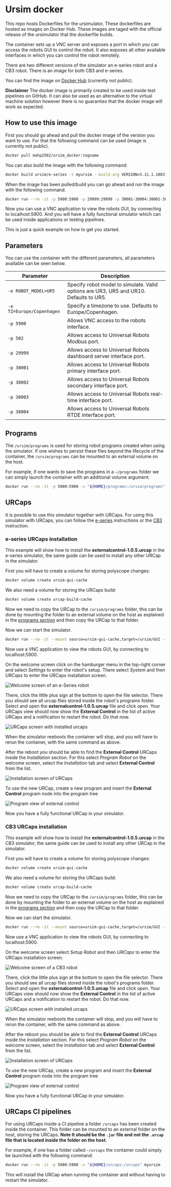 # Ursim docker

This repo hosts Dockerfiles for the ursimulator. These dockerfiles are hosted as
images on Docker Hub. These images are taged with the official release of the ursimulator
that the dockerfile builds.

The container sets up a VNC server and exposes a port in which you can access the
robots GUI to control the robot. It also exposes all other available interfaces
in which you can control the robot remotely.

There are two different versions of the simulator an e-series robot and a CB3
robot. There is an image for both CB3 and e-series.

You can find the image on [Docker Hub](https://hub.docker.com/repository/docker/mahp2502/ursim_docker/general)
(currently not public).

**Disclaimer** The docker image is primarily created to be used inside test pipelines
on GitHub. It can also be used as an alternative to the virtual machine solution
however there is no guaranties that the docker image will work as expected.

## How to use this image

First you should go ahead and pull the docker image of the version you want to use.
For that the following command can be used (image is currently not public).

```bash
docker pull mahp2502/ursim_docker:tagname
```

You can also build the image with the following command:

```bash
docker build ursim/e-series -t myursim --build-arg VERSION=5.11.1.108318 --build-arg URSIM="https://s3-eu-west-1.amazonaws.com/ur-support-site/118926/URSim_Linux-5.11.1.108318.tar.gz"
```

When the image has been pulled/build you can go ahead and run the image with the
following command.

```bash
docker run --rm -it -p 5900:5900 -p 29999:29999 -p 30001-30004:30001-30004 myursim
```

Now you can use a VNC application to view the robots GUI, by connecting to localhost:5900.
And you will have a fully functional simulator which can be used inside applications
or testing pipelines.

This is just a quick example on how to get you started.

## Parameters

You can use the container with the different parameters, all parameters available
can be seen below.

| Parameter                | Description |
| ---                      | ---                                                                                                                            |
| `-e ROBOT_MODEL=UR5`     | Specify robot model to simulate. Valid options are UR3, UR5 and UR10. Defaults to UR5.                                         |
| `-e TZ=Europe/Copenhagen`| Specify a timezone to use. Defaults to Europe/Copenhagen.                                                                      |
| `-p 5900`                | Allows VNC access to the robots interface.                                                                                     |
| `-p 502`                 | Allows access to Universal Robots Modbus port.                                                                                 |
| `-p 29999`               | Allows access to Universal Robots dashboard server interface port.                                                             |
| `-p 30001`               | Allows access to Universal Robots primary interface port.                                                                      |
| `-p 30002`               | Allows access to Universal Robots secondary interface port.                                                                    |
| `-p 30003`               | Allows access to Universal Robots real-time interface port.                                                                    |
| `-p 30004`               | Allows access to Universal Robots RTDE interface port.                                                                         |

## Programs

The `/ursim/programs` is used for storing robot programs created when using the
simulator. If one wishes to persist these files beyond the lifecycle of the container,
the `/ursim/programs` can be mounted to an external volume on the host.

For example, if one wants to save the programs in a `~/programs` folder we
can simply launch the container with an additional volume argument:

```bash
docker run --rm -it -p 5900:5900 -v "${HOME}/programs:/ursim/programs" myursim
```

## URCaps

It is possible to use this simulator together with URCaps. For using this simulator
with URCaps, you can follow the [e-series](#e-series-URCaps-installation) instructions
or the [CB3](#CB3-URCaps-installation) instruction.

### e-series URCaps installation

This example will show how to install the **externalcontrol-1.0.5.urcap** in the
e-series simulator, the same guide can be used to install any other URCap in the
simulator.

First you will have to create a volume for storing polyscope changes:

```bash
docker volume create ursim-gui-cache
```

We also need a volume for storing the URCaps build:

```bash
docker volume create urcap-build-cache
```

Now we need to copy the URCap to the `/ursim/programs` folder, this can be done
by mounting the folder to an external volume on the host as explained in the [programs
section](#programs) and then copy the URCap to that folder.

Now we can start the simulator.

```bash
docker run --rm -it --mount source=ursim-gui-cache,target=/ursim/GUI --mount source=urcap-build-cache,target=/ursim/.urcaps -p 5900:5900 -v "${HOME}/programs:/ursim/programs" myursim_eseries
```

Now use a VNC application to view the robots GUI, by connecting to localhost:5900.

On the welcome screen click on the hamburger menu in the top-right corner and select
*Settings* to enter the robot's setup.  There select *System* and then *URCaps*
to enter the URCaps installation screen.

 ![Welcome screen of an e-Series robot](doc/urcap_setup_images/es_01_welcome.png)

There, click the little plus sign at the bottom to open the file selector. There
you should see
all urcap files stored inside the robot's programs folder. Select and open
the **externalcontrol-1.0.5.urcap** file and click *open*. Your URCaps view should
now show the **External Control** in the list of active URCaps and a notification
to restart the robot. Do that
now.

 ![URCaps screen with installed urcaps](doc/urcap_setup_images/es_05_urcaps_installed.png)

When the simulator reeboots the container will stop, and you will have to rerun
the container, with the same command as above.

After the reboot you should be able to find the **External Control** URCaps inside
the *Installation*
section.
For this select *Program Robot* on the welcome screen, select the *Installation*
tab and select
**External Control** from the list.

 ![Installation screen of URCaps](doc/urcap_setup_images/es_07_installation_excontrol.png)

To use the new URCap, create a new program and insert the **External Control** program
node into the program tree

![Program view of external control](doc/urcap_setup_images/es_11_program_view_excontrol.png)

Now you have a fully functional URCap in your simulator.

### CB3 URCaps installation

This example will show how to install the **externalcontrol-1.0.5.urcap** in the
CB3 simulator, the same guide can be used to install any other URCap in the simulator.

First you will have to create a volume for storing polyscope changes:

```bash
docker volume create ursim-gui-cache
```

We also need a volume for storing the URCaps build:

```bash
docker volume create urcap-build-cache
```

Now we need to copy the URCap to the `/ursim/programs` folder, this can be done
by mounting the folder to an external volume on the host as explained in the [programs
section](#programs) and then copy the URCap to that folder.

Now we can start the simulator.

```bash
docker run --rm -it --mount source=ursim-gui-cache,target=/ursim/GUI --mount source=urcap-build-cache,target=/ursim/.urcaps -p 5900:5900 -v "${HOME}/programs:/ursim/programs" myursim_cb3
```

Now use a VNC application to view the robots GUI, by connecting to localhost:5900.

On the welcome screen select *Setup Robot* and then *URCaps* to enter the URCaps
installation
screen.

 ![Welcome screen of a CB3 robot](doc/urcap_setup_images/cb3_01_welcome.png)

There, click the little plus sign at the bottom to open the file selector. There
you should see
all urcap files stored inside the robot's programs folder. Select and open
the **externalcontrol-1.0.5.urcap** file and click *open*. Your URCaps view should
now show the **External Control** in the list of active URCaps and a notification
to restart the robot. Do that
now.

 ![URCaps screen with installed urcaps](doc/urcap_setup_images/cb3_05_urcaps_installed.png)

When the simulator reeboots the container will stop, and you will have to rerun
the container, with the same command as above.

After the reboot you should be able to find the **External Control** URCaps inside
the *Installation*
section.
For this select *Program Robot* on the welcome screen, select the *Installation*
tab and select
**External Control** from the list.

 ![Installation screen of URCaps](doc/urcap_setup_images/cb3_07_installation_excontrol.png)

To use the new URCap, create a new program and insert the **External Control** program
node into the program tree

![Program view of external control](doc/urcap_setup_images/cb3_11_program_view_excontrol.png)

Now you have a fully functional URCap in your simulator.

## URCaps CI pipelines

For using URCaps inside a CI pipeline a folder `/urcaps` has been created inside
the container. This folder can be mounted to an external folder on the host, storing
the URCaps. **Note It should be the `.jar` file and not the `.urcap` file that
is located inside the folder on the host**.

For example, if one has a folder called `~/urcaps` the container could simply be
launched with the following command:

```bash
docker run --rm -it -p 5900:5900 -v "${HOME}/urcaps:/urcaps" myursim
```

This will install the URCap when running the container and without having to restart
the simulator.
